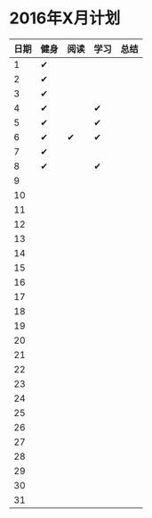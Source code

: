 
# 2016年X月计划

 日期|健身|阅读|学习|总结
:-----------|:------------|:--------|:---------|:---------
1|✔| | | |
2|✔| | | |
3|✔| | | |
4|✔| |✔| |
5|✔| |✔| |
6|✔|✔|✔| |
7|✔| | | |
8|✔| |✔| |
9| | | | |
10| | | | |
11| | | | |   
12| | | | |
13| | | | |
14| | | | |
15| | | | |
16| | | | |
17| | | | |
18| | | | |
19| | | | |
20| | | | |
21| | | | |
22| | | | |
23| | | | |
24| | | | |
25| | | | |
26| | | | |
27| | | | |
28| | | | |
29| | | | |
30| | | | |
31| | | | |